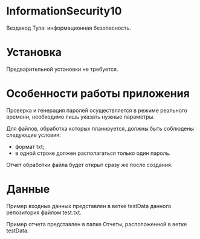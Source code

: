 # InformationSecurity10
Вездекод Тула: информационная безопасность.
# Установка
Предварительной установки не требуется.
# Особенности работы приложения
Проверка и генерация паролей осуществляется в режиме реального времени, необходимо лишь указать нужные параметры. 

Для файлов, обработка которых планируется, должны быть соблюдены следующие условия:
 - формат txt;
 - в одной строке должен располагаться только один пароль.

Отчет обработки файла будет открыт сразу же после создания.
# Данные
Пример входных данных представлен в ветке testData данного репозитория файлом test.txt.

Пример отчета представлен в папке Отчеты, расположенной в ветке testData.
